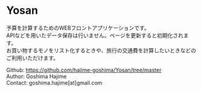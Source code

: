 # Yosan

予算を計算するためのWEBフロントアプリケーションです。  
APIなどを用いたデータ保存は行いません。ページを更新すると初期化されます。  
お買い物するモノをリスト化するときや、旅行の交通費を計算したいときなどのご利用いただけます。

Github: https://github.com/hajime-goshima/Yosan/tree/master  
Author: Goshima Hajime  
Contact: goshima.hajime[at]gmail.com  

